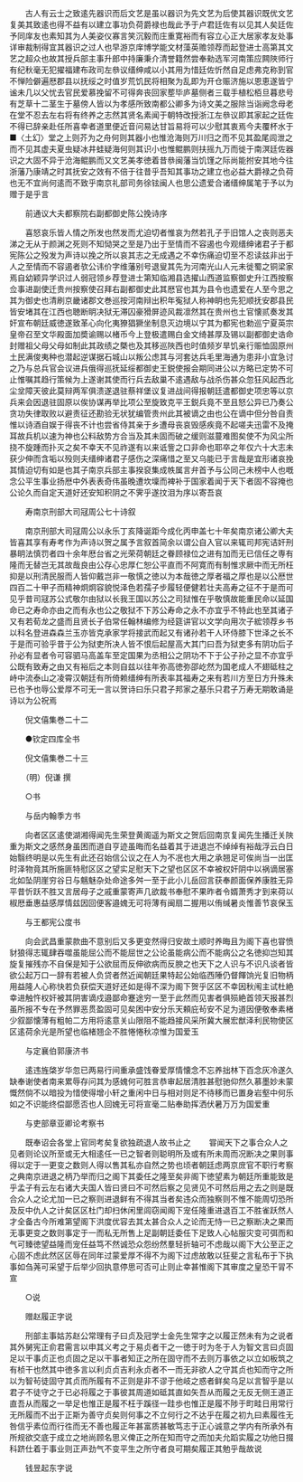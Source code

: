 <!-- { "loadSidebar": true } -->
　　古人有云士之致逺先器识而后文艺是虽以器识为先文艺为后使其器识既优文艺复美其致逺也得不益有以建立事功负荷爵禄也哉此予于卢君廷佐有以见其人矣廷佐予同庠友也素知其为人美姿仪寡言笑沉毅而庄重寛裕而有容立心正大居家孝友处事详审裁制得宜其器识之过人也早游京庠博学能文材藻英赡领荐而起登进士高第其文艺之超众也故其授兵部主事升郎中持廉秉介清誉籍然尝奉勑选军河南策应闗陜师行有纪秋毫无犯擢福建布政司左叅议缙绅咸以小其用为惜廷佐忻然自足虑弗克称到官不惮险僻遍厯郡县以抚绥之时值岁荒饥民将相聚为乱即为开仓赈济施以恩恵遂皆宁谧未几以父忧去官民爱慕挽留不可得奔丧回家塟毕庐墓侧者三载手植松栢旦暮悲号有芝草十二茎生于墓傍人皆以为孝感所致南都公卿多为诗文美之服除当诣阙念母老在堂不忍去左右将有终养之志然其贤名素闻于朝特改授浙江左叅议即其家起之廷佐不得已辞亲赴任所喜幸者道里便近音问易达甘旨易将可以少慰其衷焉今夫覆杯水于■〈土幻〉堂之上则芥为之舟何则其器小也惟沧海则万川归之而不见其盈尾闾泄之而不见其虚夫夏虫疑冰井蛙疑海何则其识小也惟鲲鹏则扶摇九万而徙于南溟廷佐器识之大固不异于沧海鲲鹏而又文艺美孝徳着昔叅闽藩当饥馑之际尚能拊安其地今往浙藩乃康靖之时其抚安之效有不倍于往昔乎吾知其事功之建立也必益大爵禄之负荷也无不宜尚何逺而不致乎南京礼部司务徐铉闽人也思公遗爱合诸缙绅属笔于予以为赠于是乎言

　　前通议大夫都察院右副都御史陈公挽诗序

　　喜怒哀乐皆人情之所发也然发而尤迫切者惟哀为然若孔子于旧馆人之丧则恶夫涕之无从于颜渊之死则不知恸哭之至是乃出于至情而不容遏也今观缙绅诸君子于都宪陈公之殁发为声诗以挽之所以哀其志之无成遇之不幸伤痛迫切至不忍读兹非出于人之至情而不容遏者欤公讳价字维藩别号退叟其先为河南光山人元未徙蜀之铜梁家焉自幼颖异学识过人弱冠领乡荐登进士第知临湘县选擢山西道监察御史升江西按察佥事进副使迁贵州按察使召拜右副都御史此其厯官也其为县令也遗爱在人至今思之其为御史也清刷京畿诸郡文巻巡按河南辩出积年寃狱人称神眀也先犯顺抚安郡县民皆安堵其在江西也聴断眀决狱无滞囚豪猾屏迹风裁凛然其在贵州也土官懐贰奏发其奸宣布朝廷威徳遂致革心向化夷獠猖獗坐制息灭边境以宁其为都宪也勅巡宁夏英宗皇帝召至文华殿面加奬谕赐以楮币今上登极遣赐白金文绮甚厚及锡以副都御史诰命封赠祖父母父母如制此其政绩之槩也及其移巡陜西也时值频岁旱饥亲行赈恤固原州土民满俊夷种也潜起逆谋据石城山以叛公虑其与河套达兵毛里海通为患非小宜急讨之乃与总兵官会议进兵俄得巡抚延绥都御史王鋭使报会期同进公以方略已定势不可止惟嘱其趋行策候为上遂谢其使而行兵去敌巢不逺遇敌与战杀伤甚众忽狂风起西北尘坌障天彼此莫辩两军俱溃遂退驻蔡祥堡议复进战间得报朝廷遣都御史项忠等以京兵来会因退驻固原以俟协谋再举比项公至旋致克平王鋭兵竟不至且怒公异已乃奏公贪功失律取败以避责征还勘验无状犹编管贵州此其被谪之由也公在谪中但分咎自责惟以诗酒自娱于得丧不计也尝省侍其亲于乡遭母丧哀毁感疾竟不起嗟夫迅雷不及掩耳故兵机以速为神也公料敌势方合当及其未固而破之缓则滋蔓难图矣使不为风尘所挠不旋踵而扑灭之矣不幸天不见祚遂有以来诋訾之口非命也耶卒之年仅六十大志未获少伸而含垢以殁则夫缙绅诸君子感伤之深痛惜之至又乌能已于言哉是宜形诸哀挽其情迫切有如是也其子南京兵部主事揆裒集成帙属言弁首予与公同己未榜中人也嘅念公平生事业扬厯中外表表奇伟虽晚遭坎壈而裨补于国家着闻于天下者固不容掩也公论久而自定天道好还安知积阴之不霁乎遂抆泪为序以寄吾哀

　　寿南京刑部大司冦周公七十诗叙

　　南京刑部大司冦周公以永乐丁亥降诞距今成化丙申盖七十年矣南京诸公卿大夫皆喜其享有寿考作为声诗以贺之属予言叙首简余以谓公自入官以来辄司邦宪诘奸刑暴眀法慎罚者四十余年厯台省之光荣荷朝廷之眷顾禄位之进有加而无已信任之専有隆而无替岂无其故哉良由公存心忠厚仁恕公平直而不阿寛而有制惟求厥中而无所枉抑是以刑清民服而人皆仰戴岂非一敬慎之徳以为本哉徳之厚者福之厚也是以公厯世四百二十甲子而精神炯炯容貌悦泽色若孺子步履轻便健若壮夫高寿之征不于是而可见乎昔司冦苏公式敬尔由狱以长我王国以苏公之司狱惟在乎敬慎故能重民命以延国命已之寿命亦由之而有永也公之敬狱不下苏公寿命之永不亦宜乎不特此也至其诸子又有若荀龙之盛而且贤长子伯常任翰林编修为经筵讲官以文学向用次子綋领荐乡书以科名登进森森兰玉亦皆克承家学将接武而起又有诸孙若干人环侍膝下世泽之长不于是而可验乎昔于公为狱吏所决人皆不恨后起屋高大其门曰吾为狱吏多有阴功后子孙必有显者令可容驷马高盖车至定国果为丞相公之阴功不下于公子孙之显不亦宜乎公既有致寿之由又有裕后之本则自兹以往年弥高徳弥邵屹然为国老成人不翅砥柱之峙中流泰山之凌霄汉朝廷有所倚赖缙绅有所表率其福寿之来有若川方至日方升殊未已也予也辱公爱厚不可无一言以贺诗曰乐只君子邦家之基乐只君子万寿无期敢诵是诗以为公祝焉

　　倪文僖集巻二十二

　　●钦定四库全书

　　倪文僖集巻二十三

　　（明）倪谦 撰

　　○书

　　与岳内翰季方书

　　向者区区逺使湖湘得闻先生荣登黄阁遥为斯文之贺后回南京复闻先生播迁关陜重为斯文之感然身虽困而道自亨迹虽晦而名益着其于进退岂不绰绰有裕哉浮云白日始翳终明是以先生有此还召始信公议之在人为不冺也大用之承翘足可俟尚当一出匡时泽物竟其所施匪特慰区区之望实足慰天下之望也区区不幸被权奸阴中以祸谪居塞北如坠阴崖穷谷日与魑魅杂处命途多舛一至于此小儿岳回言获奉颜面保养康胜无异平昔忻跃不胜又言居母子之戚重蒙寄声几欲裁书奉慰不果昨者令婿萧秀才到来荷以椒厯垂惠益感厚情兹因回便客邉媿无可将薄有闽扇二握用以侑缄暑炎惟善节哀保玉

　　与王都宪公度书

　　向会武昌重蒙款曲不意别后又多更变然得归安故土顺时养晦且为阁下喜也甞愤豺狼得志辄肆吞噬虽能屈公而不能屈世之公论虽能病公而不能病公之名徳抑岂知其旋复摧残亦不自保是知于公欲屈而反伸欲病而反腴之也天下之人识与不识凡谈者皆欲公起万口一辞有若被人负贷者然近闻朝廷果特起公始临西陲仍督餫饷光复旧物柄用益隆人心称快若负获偿天道好还如是得不深为阁下贺乎区区不幸因秋闱主试杜絶幸进触忤权奸被其阴害谪戍邉鄙命蹇途穷一至于此然而见害者俱殒絶首领天报甚烈虽所报不专在予然罪恶贯盈固可见矣困中安分乐天頼庇茍安不足为道因便敬奉素楮少叙鄙懐薄有粗帕二方用将逺意关山限阻不能趋接风采所冀大展宏猷泽利民物使区区逺荷余光是所望也临楮翘企不胜惓惓秋凉惟为国爱玉

　　与定襄伯郭康济书

　　逺违旌棨岁华忽已两易行间重承盛饯眷爱厚情懐念不忘养拙林下百念灰冷遂久缺奉谢使者南来累辱存问其为感媿何可胜言恭审起居清胜甚慰驰仰然久慕墨妙未蒙慨然倘不以暗投为惜使得增小轩之重闲中日与相对则足不待移而已置身岩壑中何乐如之不识能终偿鄙愿否也人回媿无可将宣毫二贴奉助挥洒伏暑万万为国爱重

　　与吏部章亚卿论考察书

　　既奉诏会各堂上官同考矣复欲独疏退人故书止之
　　甞闻天下之事合众人之见者则论议所至或无大相逺任一已之智者则聪明所及或有所未周而况断决之果则事得以定于一更变之数则人得以售其私亦自然之势也顷者朝廷虑两京庻官不职行考察之典南京进退之柄乃举而归之阁下其委任之隆至矣非阁下徳望素为朝廷所重能致是乎孟子有云左右诸大夫国人皆曰贤曰不可然后察之见贤见不可然后用之去之则是既合众人之论尤加一已之察则进退鲜有不得其当者矣违众而独察则不惟不能周切恐所及反中仇人之计矣区区杜门却扫休闲里闾窃闻阁下宠任隆重进退百工不胜雀跃然人才全备古今所难第望阁下洪度优容去其太甚合众人之论而无恃一已之察断决之果而无事更变之数则事定于一而私无所售上足副朝廷委任下足致人心帖服灾变可弭而和气可臻徳望益隆而宠任益笃不然诚恐众怨纷然羣轻折轴可不虑哉以阁下大公至正之心固不虑此然区区辱在同年过蒙爱厚不得不为阁下过虑故敢以狂斐之言私布于下执事如刍荛可采望于后举少回执意停思可否可止则止幸甚惟阁下其审度之皇恐干冐不宣

　　○说

　　赠赵履正字说

　　刑部主事姑苏赵公常理有子曰贞及冠学士金先生常字之以履正然未有为之说者其外舅宪正俞君需言以申其义考之于易贞者干之一徳于时为冬于人为智文言曰贞固足以干事贞正也贞固之足以干事者知正之所在固守而不去则万事依之以立如板筑之有桢干也然其中徳多言以利贞贞吉利永贞者不一而无非欲人之守其贞也知而守之所以为智茍徒固守其贞而所履有不正则是非不谬于他岐之惑者鲜矣乌足以言智乎是以君子不徒守之于已必将履之于事彼其周道如砥其直如矢吾从而履之无反无侧王道正直吾从而履之一举足也惟正是履不枉于蹊径一跬歩也惟正是履不陟于町畦日用常行无所履而不出于正斯为善守贞矣则何事之不立何行之不达乎在履之初九曰素履徃无咎信乎素位而行徃而无不善也履正年甚富质甚敏笃志于正心诚意之学内有所承外有所规欲交底于成立之地尚顾名思义俾正之所在知而守之而加夫允蹈实履之功他日掇科跻仕着于事业则正声劲气不变平生之所守者良可期矣履正其勉乎哉故说

　　钱昱起东字说

